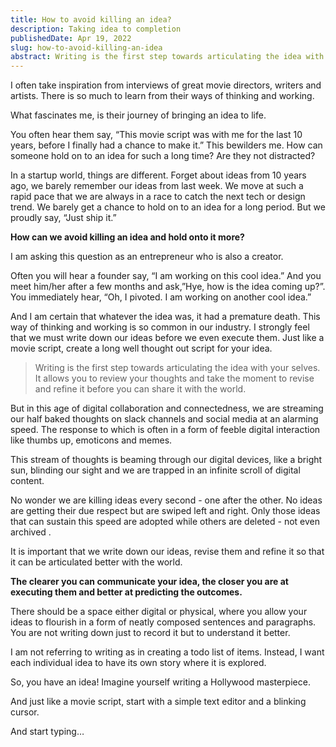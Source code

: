 ```yaml
---
title: How to avoid killing an idea?
description: Taking idea to completion
publishedDate: Apr 19, 2022
slug: how-to-avoid-killing-an-idea
abstract: Writing is the first step towards articulating the idea with your selves. It allows you to review your thoughts and take the moment to revise and refine it before you can share it with the world.
---
```


I often take inspiration from interviews of great movie directors, writers and artists. There is so much to learn from their ways of thinking and working.

What fascinates me, is their journey of bringing an idea to life.

You often hear them say, “This movie script was with me for the last 10 years, before I finally had a chance to make it.” This bewilders me. How can someone hold on to an idea for such a long time? Are they not distracted?

In a startup world, things are different. Forget about ideas from 10 years ago, we barely remember our ideas from last week. We move at such a rapid pace that we are always in a race to catch the next tech or design trend. We barely get a chance to hold on to an idea for a long period. But we proudly say, “Just ship it.”

**How can we avoid killing an idea and hold onto it more?**

I am asking this question as an entrepreneur who is also a creator.

Often you will hear a founder say, “I am working on this cool idea.” And you meet him/her after a few months and ask,”Hye, how is the idea coming up?”. You immediately hear, “Oh, I pivoted. I am working on another cool idea.”

And I am certain that whatever the idea was, it had a premature death. This way of thinking and working is so common in our industry. I strongly feel that we must write down our ideas before we even execute them. Just like a movie script, create a long well thought out script for your idea.

> Writing is the first step towards articulating the idea with your selves. It allows you to review your thoughts and take the moment to revise and refine it before you can share it with the world.

But in this age of digital collaboration and connectedness, we are streaming our half baked thoughts on slack channels and social media at an alarming speed. The response to which is often in a form of feeble digital interaction like thumbs up, emoticons and memes.

This stream of thoughts is beaming through our digital devices, like a bright sun, blinding our sight and we are trapped in an infinite scroll of digital content.

No wonder we are killing ideas every second - one after the other. No ideas are getting their due respect but are swiped left and right. Only those ideas that can sustain this speed are adopted while others are deleted - not even archived .

It is important that we write down our ideas, revise them and refine it so that it can be articulated better with the world.

**‍The clearer you can communicate your idea, the closer you are at executing them and better at predicting the outcomes.**

There should be a space either digital or physical, where you allow your ideas to flourish in a form of neatly composed sentences and paragraphs. You are not writing down just to record it but to understand it better.

I am not referring to writing as in creating a todo list of items. Instead, I want each individual idea to have its own story where it is explored.

So, you have an idea! Imagine yourself writing a Hollywood masterpiece.

And just like a movie script, start with a simple text editor and a blinking cursor.

And start typing…
